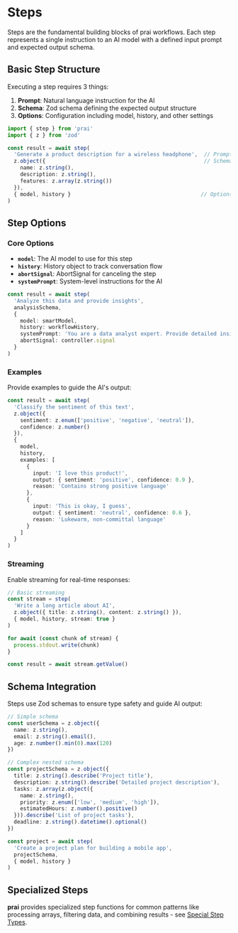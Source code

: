 # Steps

Steps are the fundamental building blocks of prai workflows. Each step represents a single instruction to an AI model with a defined input prompt and expected output schema.

## Basic Step Structure

Executing a step requires 3 things:

1. **Prompt**: Natural language instruction for the AI
2. **Schema**: Zod schema defining the expected output structure
3. **Options**: Configuration including model, history, and other settings

```typescript
import { step } from 'prai'
import { z } from 'zod'

const result = await step(
  'Generate a product description for a wireless headphone',  // Prompt
  z.object({                                                  // Schema
    name: z.string(),
    description: z.string(),
    features: z.array(z.string())
  }),
  { model, history }                                         // Options
)
```

## Step Options

### Core Options

- **`model`**: The AI model to use for this step
- **`history`**: History object to track conversation flow
- **`abortSignal`**: AbortSignal for canceling the step
- **`systemPrompt`**: System-level instructions for the AI

```typescript
const result = await step(
  'Analyze this data and provide insights',
  analysisSchema,
  {
    model: smartModel,
    history: workflowHistory,
    systemPrompt: 'You are a data analyst expert. Provide detailed insights.',
    abortSignal: controller.signal
  }
)
```

### Examples

Provide examples to guide the AI's output:

```typescript
const result = await step(
  'Classify the sentiment of this text',
  z.object({
    sentiment: z.enum(['positive', 'negative', 'neutral']),
    confidence: z.number()
  }),
  {
    model,
    history,
    examples: [
      {
        input: 'I love this product!',
        output: { sentiment: 'positive', confidence: 0.9 },
        reason: 'Contains strong positive language'
      },
      {
        input: 'This is okay, I guess',
        output: { sentiment: 'neutral', confidence: 0.6 },
        reason: 'Lukewarm, non-committal language'
      }
    ]
  }
)
```

### Streaming

Enable streaming for real-time responses:

```typescript
// Basic streaming
const stream = step(
  'Write a long article about AI',
  z.object({ title: z.string(), content: z.string() }),
  { model, history, stream: true }
)

for await (const chunk of stream) {
  process.stdout.write(chunk)
}

const result = await stream.getValue()
```

## Schema Integration

Steps use Zod schemas to ensure type safety and guide AI output:

```typescript
// Simple schema
const userSchema = z.object({
  name: z.string(),
  email: z.string().email(),
  age: z.number().min(0).max(120)
})

// Complex nested schema
const projectSchema = z.object({
  title: z.string().describe('Project title'),
  description: z.string().describe('Detailed project description'),
  tasks: z.array(z.object({
    name: z.string(),
    priority: z.enum(['low', 'medium', 'high']),
    estimatedHours: z.number().positive()
  })).describe('List of project tasks'),
  deadline: z.string().datetime().optional()
})

const project = await step(
  'Create a project plan for building a mobile app',
  projectSchema,
  { model, history }
)
```

## Specialized Steps

**prai** provides specialized step functions for common patterns like processing arrays, filtering data, and combining results - see [Special Step Types](../getting-started/special-step-types.md).